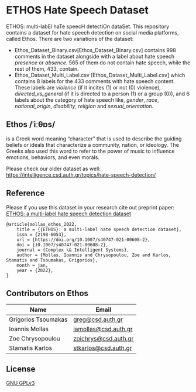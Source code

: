 # ETHOS Hate Speech Dataset
ETHOS: multi-labEl haTe speecH detectiOn dataSet. This repository contains a dataset for hate speech detection on social media platforms, called Ethos. There are two variations of the dataset:
- Ethos_Dataset_Binary.csv[Ethos_Dataset_Binary.csv] contains 998 comments in the dataset alongside with a label about hate speech *presence* or *absence*. 565 of them do not contain hate speech, while the rest of them, 433, contain. 
- Ethos_Dataset_Multi_Label.csv [Ethos_Dataset_Multi_Label.csv] which contains 8 labels for the 433 comments with hate speech content. These labels are *violence* (if it incites (1) or not (0) violence), *directed_vs_general* (if it is directed to a person (1) or a group (0)), and 6 labels about the category of hate speech like, *gender*, *race*, *national_origin*, *disability*, *religion* and *sexual_orientation*.

## Ethos /ˈiːθɒs/ 
is a Greek word meaning “character” that is used to describe the guiding beliefs or ideals that characterize a community, nation, or ideology. The Greeks also used this word to refer to the power of music to influence emotions, behaviors, and even morals.

Please check our older dataset as well: https://intelligence.csd.auth.gr/topics/hate-speech-detection/

## Reference
Please if you use this dataset in your research cite out preprint paper: [ETHOS: a multi-label hate speech detection dataset](https://rdcu.be/cEoQn)
```
@article{mollas_ethos_2022,
	title = {{ETHOS}: a multi-label hate speech detection dataset},
	issn = {2198-6053},
	url = {https://doi.org/10.1007/s40747-021-00608-2},
	doi = {10.1007/s40747-021-00608-2},
	journal = {Complex \& Intelligent Systems},
	author = {Mollas, Ioannis and Chrysopoulou, Zoe and Karlos, Stamatis and Tsoumakas, Grigorios},
	month = jan,
	year = {2022},
}
```

## Contributors on Ethos
Name | Email
--- | ---
Grigorios Tsoumakas | greg@csd.auth.gr
Ioannis Mollas | iamollas@csd.auth.gr
Zoe Chrysopoulou | zoichrys@csd.auth.gr
Stamatis Karlos | stkarlos@csd.auth.gr

## License
[GNU GPLv3](https://choosealicense.com/licenses/gpl-3.0/)
